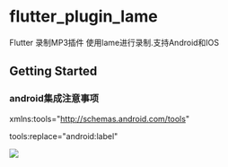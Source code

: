 # flutter_plugin_lame

Flutter 录制MP3插件  使用lame进行录制.支持Android和IOS 

## Getting Started

### android集成注意事项

   xmlns:tools="http://schemas.android.com/tools"

   tools:replace="android:label"
   
 
   ![](.images/android集成步骤1.png)


